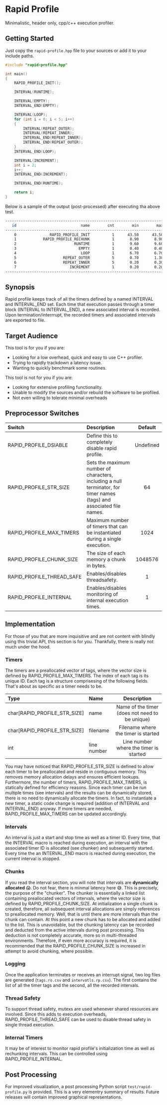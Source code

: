 # Rapid Profile

Minimalistic, header only, cpp/c++ execution profiler.

## Getting Started

Just copy the `rapid-profile.hpp` file to your sources or add it to your include paths.

```cpp
#include "rapid-profile.hpp"

int main() 
{
    RAPID_PROFILE_INIT();

    INTERVAL(RUNTIME);

    INTERVAL(EMPTY);
    INTERVAL_END(EMPTY);

    INTERVAL(LOOP);
    for (int i = 0; i < 5; i++)
    {
        INTERVAL(REPEAT_OUTER);
        INTERVAL(REPEAT_INNER);
        INTERVAL_END(REPEAT_INNER);
        INTERVAL_END(REPEAT_OUTER);
    }
    INTERVAL_END(LOOP);

    INTERVAL(INCREMENT);
    int i = 2;
    i++;
    INTERVAL_END(INCREMENT);

    INTERVAL_END(RUNTIME);

    return i;
}
```

Below is a sample of the output (post-processed) after executing tha above test.

```bash
-------------------------------------------------------------------------------------
   id                             name        cnt        min        max        avg
-------------------------------------------------------------------------------------
    0               RAPID_PROFILE_INIT          1      43.50      43.50      43.50
    1            RAPID_PROFILE_RECHUNK          1       8.90       8.90       8.90
    2                          RUNTIME          1       9.60       9.60       9.60
    3                            EMPTY          1       0.40       0.40       0.40
    4                             LOOP          1       6.70       6.70       6.70
    5                     REPEAT_OUTER          5       0.70       1.30       0.90
    6                     REPEAT_INNER          5       0.20       0.30       0.22
    7                        INCREMENT          1       0.20       0.20       0.20
-------------------------------------------------------------------------------------
```

## Synopsis

Rapid profile keeps track of all the timers defined by a named INTERVAL and INTERVAL_END set. Each time that execution passes through a timer block (INTERVAL to INTERVAL_END), a new associated interval is recorded. Upon termination/interrrupt, the recorded timers and associated intervals are exported to file.

## Target Audience

This tool is for you if you are:

- Looking for a low overhead, quick and easy to use C++ profiler.
- Trying to rapidly trackdown a latency issue.
- Wanting to quickly benchmark some routines.

This tool is not for you if you are:

- Looking for extensive profiling functionality.
- Unable to modify the sources and/or rebuild the software to be profiled.
- Not even willing to tolerate minimal overheads

## Preprocessor Switches

|Switch|Description|Default|
|:---|:---|:---:|
|RAPID_PROFILE_DSIABLE|Define this to completely disable rapid profile.|Undefined|
|RAPID_PROFILE_STR_SIZE|Sets the maximum number of characters, including a null terminator, for timer names (tags) and associated file names.|64|
|RAPID_PROFILE_MAX_TIMERS|Maximum number of timers that can be instantiated during a single execution.|1024|
|RAPID_PROFILE_CHUNK_SIZE|The size of each memory a chunk in bytes.|1048576|
|RAPID_PROFILE_THREAD_SAFE|Enables/disables threadsafety.|1|
|RAPID_PROFILE_INTERNAL|Enables/disables monitoring of internal execution times.|1|

## Implementation

For those of you that are more inquisitive and are not content with blindly using this trivial API, this section is for you. Thankfully, there is really not much under the hood.

### Timers

The timers are a preallocated vector of tags, where the vector size is defined by RAPID_PROFILE_MAX_TIMERS. The index of each tag is its unique ID. Each tag is a structure comprisesing of the following fields. That's about as specific as a timer needs to be.

|Type|Name|Description|
|:---|:---|:---:|
|char[RAPID_PROFILE_STR_SIZE]|name|Name of the timer (does not need to be unique)|
|char[RAPID_PROFILE_STR_SIZE]|filename|Filename where the timer is started|
|int|line number|Line number where the timer is started|

You may have noticed that RAPID_PROFILE_STR_SIZE is defined to allow each timer to be preallocated and reside in contiguous memory. This removes memory allocation delays and ensures efficient lookups. Furthermore, the number of timers, RAPID_PROFILE_MAX_TIMERS, is statically defined for efficiency reasons. Since each timer can be run multiple times (see intervals) and the results can be dynamically stored, there is no need to dynamically allocate the timers. In fact, to instantiate a new timer, a static code change is required (addition of INTERVAL and INTERVAL_END) anyway. If more timers are needed, RAPID_PROFILE_MAX_TIMERS can be updated accordingly.

### Intervals

An interval is just a start and stop time as well as a timer ID. Every time, that the INTERVAL macro is reached during execution, an interval with the associated timer ID is allocated (see chunker) and subsequently started. Every time the an INTERVAL_END macro is reached during execution, the current interval is stopped.

### Chunks

If you read the interval section, you will note that intervals are **dynamically allocated** 😱. Do not fear, there is minmal latency here 😅. This is precisely, the purpose of the "chunker". The chunker is essentially a linked list containing preallocated vectors of intervals, where the vector size is defined by RAPID_PROFILE_CHUNK_SIZE. At initialization a single chunk is created, therefore, all subsequent interval allocations are simply references to preallocated memory. Well, that is until there are more intervals than the chunk can contain. At this point a new chunk has to be allocated and added to the list. This is unavoidable, but the chunking latency can be recorded and deducted from the active intervals during post processing. This deduction is not completely accurate, more so in multi-threaded environments. Therefore, if even more accuracy is required, it is recommended that the RAPID_PROFILE_CHUNK_SIZE is increased in attempt to avoid chunking, where possible.

### Logging

Once the application terminates or receives an interrupt signal, two log files are generated (`tags.ro.csv` and `intervatls.rp.csv`). The first contains the list of all the timer tags and the second, all the recorded intervals.

### Thread Safety

To support thread safety, mutexs are used whenever shared resources are involved. Since this adds to execution overheads, RAPID_PROFILE_THREAD_SAFE can be used to disable thread safety in single thread execution.

### Internal Timers

It may be of interest to monitor rapid profile's initialization time as well as rechunking intervals. This can be controlled using RAPID_PROFILE_INTERNAL.

## Post Processing

For improved visualization, a post processing Python script `test/rapid-profile.py` is provided. This is a very elementry summary of results. Future releases will contain improved graphical representations.
